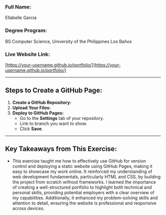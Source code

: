 ### Full Name:
Ellabelle Garcia

### Degree Program:
BS Computer Science, University of the Philippines Los Baños

### Live Website Link:
[https://your-username.github.io/portfolio/](https://your-username.github.io/portfolio/)

---

## Steps to Create a GitHub Page:

1. **Create a GitHub Repository:**
2. **Upload Your Files:**
3. **Deploy to GitHub Pages:**
   - Go to the **Settings** tab of your repository.
   - Link to branch you want to show.
   - Click **Save**. 

---

## Key Takeaways from This Exercise:

- This exercise taught me how to effectively use GitHub for version control and deploying a static website using GitHub Pages, making it easy to showcase my work online. It reinforced my understanding of web development fundamentals, particularly HTML and CSS, by building the project from scratch without frameworks. I learned the importance of creating a well-structured portfolio to highlight both technical and personal skills, providing potential employers with a clear overview of my capabilities. Additionally, it enhanced my problem-solving skills and attention to detail, ensuring the website is professional and responsive across devices.
  

